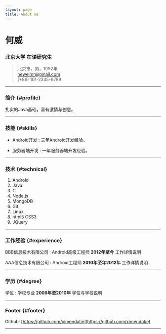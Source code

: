 ```yaml
---
layout: page
title: About me
---
```

# 何威
### 北京大学 在读研究生

> 北京市，男，1992年  
> [heweimr@gmail.com](heweimr@gmail.com)  
> (+86) 101-2345-6789

------

### 简介 {#profile}

扎实的Java基础，富有激情与创意。

------

### 技能 {#skills}

* Android开发
  : 三年Android开发经验。

* 服务器端开发
  : 一年服务器端开发经验。

-------

### 技术 {#technical}

1. Android
1. Java
1. C
1. Node.js
1. MongoDB
1. Git
1. Linux
1. html5 CSS3
1. JQuery

------

### 工作经验 {#experience}

BBB信息技术有限公司
: Android高级工程师
  __2012年至今__
  工作详情说明

AAA信息技术有限公司
: Android工程师
  __2010年至年2012年__
  工作详情说明

------

### 学历 {#degree}

学位
: 学校专业
  __2006年至2010年__
  学位与学校说明
  
------

### Footer {#footer}

Github: [https://github.com/ximendatie](https://github.com/ximendatie)  

------

